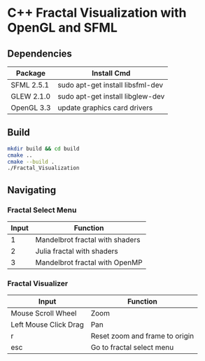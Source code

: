 # C++ Fractal Visualization with OpenGL and SFML

## Dependencies
| Package    | Install Cmd                      |
| ---------- | -------------------------------- |
| SFML 2.5.1 | sudo apt-get install libsfml-dev |
| GLEW 2.1.0 | sudo apt-get install libglew-dev |
| OpenGL 3.3 | update graphics card drivers     |

## Build
```bash
mkdir build && cd build
cmake ..
cmake --build .
./Fractal_Visualization
```

## Navigating

### Fractal Select Menu

| Input | Function |
| ----- | -------- |
| 1 | Mandelbrot fractal with shaders |
| 2 | Julia fractal with shaders |
| 3 | Mandelbrot fractal with OpenMP |

### Fractal Visualizer

| Input | Function |
| ----- | -------- |
| Mouse Scroll Wheel | Zoom |
| Left Mouse Click Drag | Pan |
| r | Reset zoom and frame to origin |
| esc | Go to fractal select menu |
